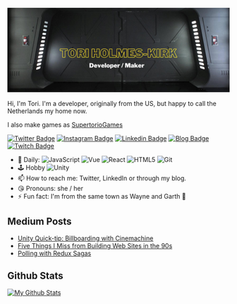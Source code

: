 [![Header](https://raw.githubusercontent.com/supertorio/supertorio/master/assets/readme_header.png "Header")](https://supertorio.dev/)

Hi, I'm Tori. I'm a developer, originally from the US, but happy to call the Netherlands my home now.

I also make games as [SupertorioGames](https://twitter.com/supertoriogames/)

[![Twitter Badge](https://img.shields.io/badge/-supertorio-blue?style=for-the-badge&logo=Twitter&logoColor=white&link=https://twitter.com/supertorio/)](https://twitter.com/supertorio/)
[![Instagram Badge](https://img.shields.io/badge/-supertorio-red?style=for-the-badge&logo=instagram&logoColor=white&link=https://instagram.com/supertorio/)](https://instagram.com/supertorio)
[![Linkedin Badge](https://img.shields.io/badge/-supertorio-blue?style=for-the-badge&logo=Linkedin&logoColor=white&link=https://www.linkedin.com/in/supertorio/)](https://www.linkedin.com/in/supertorio/)
[![Blog Badge](https://img.shields.io/badge/-BLOG-orange?style=for-the-badge&logo=Squarespace&logoColor=white&link=https://www.supertor.io/)](https://www.supertor.io/)
[![Twitch Badge](https://img.shields.io/badge/-supertorio-6441A4?style=for-the-badge&logo=Twitch&logoColor=white&link=https://twitch.tv/supertorio/)](https://www.twitch.tv/supertorio)


- 🔭  Daily:
  ![JavaScript](https://img.shields.io/badge/-JavaScript-black?style=flat-square&logo=javascript)
  ![Vue](https://img.shields.io/badge/Vue.js-35495E?style=flat-square&logo=vuedotjs&logoColor=4FC08D)
  ![React](https://img.shields.io/badge/-React-3b2e5a?style=flat-square&logo=react)
  ![HTML5](https://img.shields.io/badge/-HTML5-E34F26?style=flat-square&logo=html5&logoColor=white)
  ![Git](https://img.shields.io/badge/-Git-black?style=flat-square&logo=git)
- 🕹️  Hobby ![Unity](https://img.shields.io/badge/unity-%23000000.svg?style=flat-square&logo=unity&logoColor=white)
- 📫  How to reach me: Twitter, LinkedIn or through my blog.
- 😘  Pronouns: she / her
- ⚡  Fun fact: I'm from the same town as Wayne and Garth 🤘

## Medium Posts
<!-- BLOG-POST-LIST:START -->
- [Unity Quick-tip: Billboarding with Cinemachine](https://supertorio.medium.com/unity-quick-tip-billboarding-with-cinemachine-22af332d333?source=rss-a7d41cb591b4------2)
- [Five Things I Miss from Building Web Sites in the 90s](https://supertorio.medium.com/five-things-i-miss-from-building-web-sites-in-the-90s-beb157a94305?source=rss-a7d41cb591b4------2)
- [Polling with Redux Sagas](https://supertorio.medium.com/polling-with-redux-sagas-da79c4aea968?source=rss-a7d41cb591b4------2)
<!-- BLOG-POST-LIST:END -->

## Github Stats
[![My Github Stats](https://github-readme-stats.vercel.app/api?username=supertorio&show_icons=true&title_color=fff&icon_color=79ff97&text_color=9f9f9f&bg_color=151515)](https://github.com/supertorio)
